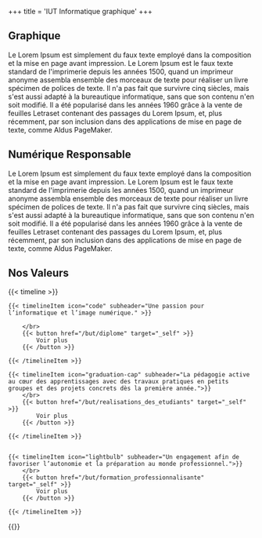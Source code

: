 +++
title = 'IUT Informatique graphique'
+++





## Graphique

Le Lorem Ipsum est simplement du faux texte employé dans la composition et la mise en page avant impression. Le Lorem Ipsum est le faux texte standard de l'imprimerie depuis les années 1500, quand un imprimeur anonyme assembla ensemble des morceaux de texte pour réaliser un livre spécimen de polices de texte. Il n'a pas fait que survivre cinq siècles, mais s'est aussi adapté à la bureautique informatique, sans que son contenu n'en soit modifié. Il a été popularisé dans les années 1960 grâce à la vente de feuilles Letraset contenant des passages du Lorem Ipsum, et, plus récemment, par son inclusion dans des applications de mise en page de texte, comme Aldus PageMaker.

## Numérique Responsable

Le Lorem Ipsum est simplement du faux texte employé dans la composition et la mise en page avant impression. Le Lorem Ipsum est le faux texte standard de l'imprimerie depuis les années 1500, quand un imprimeur anonyme assembla ensemble des morceaux de texte pour réaliser un livre spécimen de polices de texte. Il n'a pas fait que survivre cinq siècles, mais s'est aussi adapté à la bureautique informatique, sans que son contenu n'en soit modifié. Il a été popularisé dans les années 1960 grâce à la vente de feuilles Letraset contenant des passages du Lorem Ipsum, et, plus récemment, par son inclusion dans des applications de mise en page de texte, comme Aldus PageMaker. 

## Nos Valeurs
 
{{< timeline >}}

    {{< timelineItem icon="code" subheader="Une passion pour l’informatique et l’image numérique." >}}
    
        </br>
        {{< button href="/but/diplome" target="_self" >}}
            Voir plus
        {{< /button >}}

    {{< /timelineItem >}}

    {{< timelineItem icon="graduation-cap" subheader="La pédagogie active au cœur des apprentissages avec des travaux pratiques en petits groupes et des projets concrets dès la première année.">}}
        </br>
        {{< button href="/but/realisations_des_etudiants" target="_self" >}}
            Voir plus
        {{< /button >}}

    {{< /timelineItem >}}


    {{< timelineItem icon="lightbulb" subheader="Un engagement afin de favoriser l’autonomie et la préparation au monde professionnel.">}}
        </br>
        {{< button href="/but/formation_professionnalisante" target="_self" >}}
            Voir plus
        {{< /button >}}

    {{< /timelineItem >}}

{{</timeline >}}